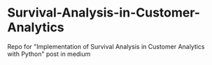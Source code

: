 # Survival-Analysis-in-Customer-Analytics
Repo for "Implementation of Survival Analysis in Customer Analytics with Python" post in medium
